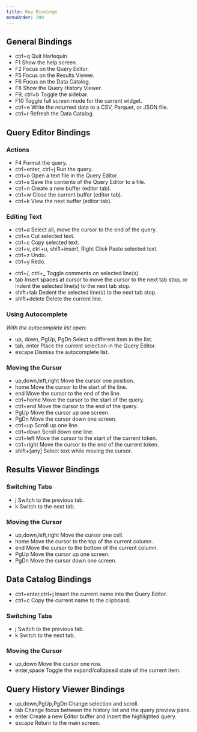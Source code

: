 ```yaml
---
title: Key Bindings
menuOrder: 200
---
```


<script>
    import Key from "$lib/components/key.svelte"
</script>

## General Bindings

- <Key>ctrl+q</Key> Quit Harlequin
- <Key>F1</Key> Show the help screen.
- <Key>F2</Key> Focus on the Query Editor.
- <Key>F5</Key> Focus on the Results Viewer.
- <Key>F6</Key> Focus on the Data Catalog.
- <Key>F8</Key> Show the Query History Viewer.
- <Key>F9</Key>, <Key>ctrl+b</Key> Toggle the sidebar.
- <Key>F10</Key> Toggle full screen mode for the current widget.
- <Key>ctrl+e</Key> Write the returned data to a CSV, Parquet, or JSON file.
- <Key>ctrl+r</Key> Refresh the Data Catalog.

## Query Editor Bindings

### Actions

- <Key>F4</Key> Format the query.
- <Key>ctrl+enter</Key>, <Key>ctrl+j</Key> Run the query.
- <Key>ctrl+o</Key> Open a text file in the Query Editor.
- <Key>ctrl+s</Key> Save the contents of the Query Editor to a file.
- <Key>ctrl+n</Key> Create a new buffer (editor tab).
- <Key>ctrl+w</Key> Close the current buffer (editor tab).
- <Key>ctrl+k</Key> View the next buffer (editor tab).

### Editing Text

- <Key>ctrl+a</Key> Select all, move the cursor to the end of the query.
- <Key>ctrl+x</Key> Cut selected text.
- <Key>ctrl+c</Key> Copy selected text.
- <Key>ctrl+v</Key>, <Key>ctrl+u</Key>, <Key>shift+insert</Key>, <Key>Right Click</Key> Paste selected text.
- <Key>ctrl+z</Key> Undo.
- <Key>ctrl+y</Key> Redo.
<!-- prettier-ignore -->
- <Key>ctrl+/</Key>, <Key>ctrl+_</Key> Toggle comments on selected line(s).
- <Key>tab</Key> Insert spaces at cursor to move the cursor to the next tab stop, or indent the selected line(s) to the next tab stop.
- <Key>shift+tab</Key> Dedent the selected line(s) to the next tab stop.
- <Key>shift+delete</Key> Delete the current line.

### Using Autocomplete

_With the autocomplete list open:_

- <Key>up</Key>, <Key>down</Key>, <Key>PgUp</Key>, <Key>PgDn</Key> Select a different item in the list.
- <Key>tab</Key>, <Key>enter</Key> Place the current selection in the Query Editor.
- <Key>escape</Key> Dismiss the autocomplete list.

### Moving the Cursor

- <Key>up</Key>,<Key>down</Key>,<Key>left</Key>,<Key>right</Key> Move the cursor one position.
- <Key>home</Key> Move the cursor to the start of the line.
- <Key>end</Key> Move the cursor to the end of the line.
- <Key>ctrl+home</Key> Move the cursor to the start of the query.
- <Key>ctrl+end</Key> Move the cursor to the end of the query.
- <Key>PgUp</Key> Move the cursor up one screen.
- <Key>PgDn</Key> Move the cursor down one screen.
- <Key>ctrl+up</Key> Scroll up one line.
- <Key>ctrl+down</Key> Scroll down one line.
- <Key>ctrl+left</Key> Move the cursor to the start of the current token.
- <Key>ctrl+right</Key> Move the cursor to the end of the current token.
- <Key>shift+[any]</Key> Select text while moving the cursor.

## Results Viewer Bindings

### Switching Tabs

- <Key>j</Key> Switch to the previous tab.
- <Key>k</Key> Switch to the next tab.

### Moving the Cursor

- <Key>up</Key>,<Key>down</Key>,<Key>left</Key>,<Key>right</Key> Move the cursor one cell.
- <Key>home</Key> Move the cursor to the top of the current column.
- <Key>end</Key> Move the cursor to the bottom of the current column.
- <Key>PgUp</Key> Move the cursor up one screen.
- <Key>PgDn</Key> Move the cursor down one screen.

## Data Catalog Bindings

- <Key>ctrl+enter</Key>,<Key>ctrl+j</Key> Insert the current name into the Query Editor.
- <Key>ctrl+c</Key> Copy the current name to the clipboard.

### Switching Tabs

- <Key>j</Key> Switch to the previous tab.
- <Key>k</Key> Switch to the next tab.

### Moving the Cursor

- <Key>up</Key>,<Key>down</Key> Move the cursor one row.
- <Key>enter</Key>,<Key>space</Key> Toggle the expand/collapsed state of the current item.

## Query History Viewer Bindings

- <Key>up</Key>,<Key>down</Key>,<Key>PgUp</Key>,<Key>PgDn</Key> Change selection and scroll.
- <Key>tab</Key> Change focus between the history list and the query preview pane.
- <Key>enter</Key> Create a new Editor buffer and insert the highlighted query.
- <Key>escape</Key> Return to the main screen.
